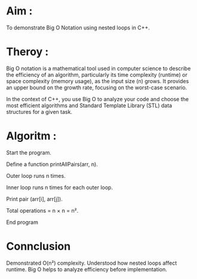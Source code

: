 # Aim :
To demonstrate Big O Notation using nested loops in C++.

# Theroy :
Big O notation is a mathematical tool used in computer science to describe the efficiency of an algorithm, particularly its time complexity (runtime) or space complexity (memory usage), as the input size (n) grows. It provides an upper bound on the growth rate, focusing on the worst-case scenario.

In the context of C++, you use Big O to analyze your code and choose the most efficient algorithms and Standard Template Library (STL) data structures for a given task.

# Algoritm :
Start the program.

Define a function printAllPairs(arr, n).

Outer loop runs n times.

Inner loop runs n times for each outer loop.

Print pair (arr[i], arr[j]).

Total operations = n × n = n².

End program

# Connclusion
Demonstrated O(n²) complexity.
Understood how nested loops affect runtime.
Big O helps to analyze efficiency before implementation.


